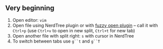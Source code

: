## Very beginning

1. Open editor: `vim`
2. Open file using NerdTree plugin or with [fuzzy open plugin](https://github.com/ctrlpvim/ctrlp.vim) – call it with `Ctrl+p` (use `Ctrl+v` to open in new split, `Ctrl+t` for new tab)
3. Open another file with split right: `s` with cursor in NerdTree
4. To switch between tabs use `g``t` and `g``T`
